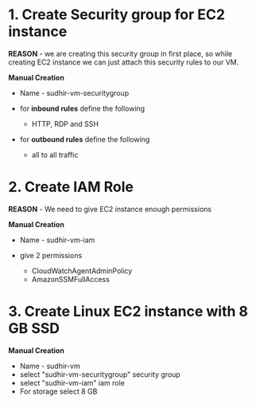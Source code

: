 # 1. Create Security group for EC2 instance

**REASON** - we are creating this security group in first place, so while creating EC2 instance we can just attach this security rules to our VM.

**Manual Creation**

* Name - sudhir-vm-securitygroup

* for **inbound rules** define the following
  * HTTP, RDP and SSH
* for **outbound rules** define the following
  * all to all traffic

# 2. Create IAM Role

**REASON** - We need to give EC2 instance enough permissions

**Manual Creation**

* Name - sudhir-vm-iam

* give 2 permissions
  * CloudWatchAgentAdminPolicy
  * AmazonSSMFullAccess

# 3. Create Linux EC2 instance with 8 GB SSD

**Manual Creation**

- Name - sudhir-vm
- select "sudhir-vm-securitygroup" security group
- select "sudhir-vm-iam" iam role
- For storage select 8 GB

